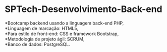 # SPTech-Desenvolvimento-Back-end <br /> 

*Bootcamp backend usando a linguagem back-end PHP, <br /> 
*Linguagem de marcação: HTML5, <br /> 
*Para estilo de front-end: CSS e framework Bootstrap, <br /> 
*Metodologia de projeto ágil: SCRUM, <br /> 
*Banco de dados: PostgreSQL. <br /> 

